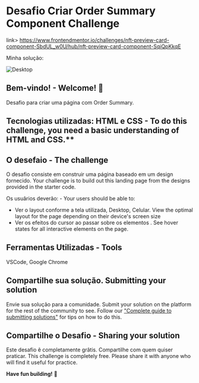 # Desafio Criar Order Summary Component Challenge
link> https://www.frontendmentor.io/challenges/nft-preview-card-component-SbdUL_w0U/hub/nft-preview-card-component-SqiQpKkqE

Minha solução:

![Desktop](https://user-images.githubusercontent.com/7409421/150899752-69c386e1-9429-45f5-8e49-837275593f87.png)

## Bem-vindo! - Welcome! 👋

Desafio para criar uma página com Order Summary.

## Tecnologias utilizadas: HTML e CSS - To do this challenge, you need a basic understanding of HTML and CSS.**

## O desefaio - The challenge

O desafio consiste em construir uma página baseado em um design fornecido. Your challenge is to build out this landing page from the designs provided in the starter code.

Os usuârios deverão: - Your users should be able to: 

- Ver o layout conforme a tela utilizada, Desktop, Celular. View the optimal layout for the page depending on their device's screen size
- Ver os efeitos do cursor ao passar sobre os elementos . See hover states for all interactive elements on the page.


## Ferramentas Utilizadas - Tools

VSCode, Google Chrome


## Compartilhe sua solução. Submitting your solution

Envie sua solução para a comunidade.
Submit your solution on the platform for the rest of the community to see. Follow our ["Complete guide to submitting solutions"](https://medium.com/frontend-mentor/a-complete-guide-to-submitting-solutions-on-frontend-mentor-ac6384162248) for tips on how to do this.


## Compartilhe o Desafio - Sharing your solution
Este desafio ê completamente grâtis. Compartilhe com quem quiser praticar.
This challenge is completely free. Please share it with anyone who will find it useful for practice.

**Have fun building!** 🚀
